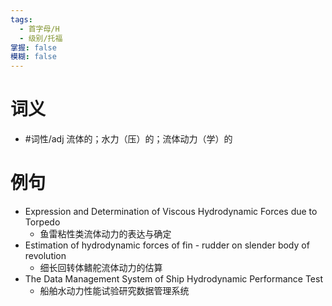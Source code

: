 ```yaml
---
tags:
  - 首字母/H
  - 级别/托福
掌握: false
模糊: false
---
```

# 词义
- #词性/adj  流体的；水力（压）的；流体动力（学）的
# 例句
- Expression and Determination of Viscous Hydrodynamic Forces due to Torpedo
	- 鱼雷粘性类流体动力的表达与确定
- Estimation of hydrodynamic forces of fin - rudder on slender body of revolution
	- 细长回转体鳍舵流体动力的估算
- The Data Management System of Ship Hydrodynamic Performance Test
	- 船舶水动力性能试验研究数据管理系统

